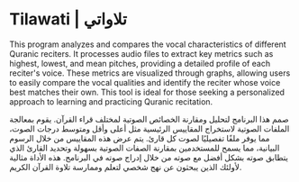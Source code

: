 # Tilawati | تلاواتي
This program analyzes and compares the vocal characteristics of different Quranic reciters.
It processes audio files to extract key metrics such as highest, lowest, and mean pitches, providing a detailed profile of each reciter's voice.
These metrics are visualized through graphs, allowing users to easily compare the vocal qualities and identify the reciter whose voice best matches their own.
This tool is ideal for those seeking a personalized approach to learning and practicing Quranic recitation.

صمم هذا البرنامج لتحليل ومقارنة الخصائص الصوتية لمختلف قراء القرآن.
يقوم بمعالجة الملفات الصوتية لاستخراج المقاييس الرئيسية مثل أعلى وأقل ومتوسط درجات الصوت، مما يوفر ملفًا تفصيليًا لصوت كل قارئ.
يتم عرض هذه المقاييس من خلال الرسوم البيانية، مما يسمح للمستخدمين بمقارنة الصفات الصوتية بسهولة وتحديد القارئ الذي يتطابق صوته بشكل أفضل مع صوته من خلال إدراج صوته في البرنامج.
هذه الأداة مثالية لأولئك الذين يبحثون عن نهج شخصي لتعلم وممارسة تلاوة القرآن الكريم.
